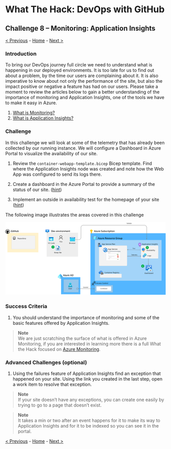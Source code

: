 # What The Hack: DevOps with GitHub 

## Challenge 8 – Monitoring: Application Insights

[< Previous](challenge07.md) - [Home](../readme.md) - [Next >](challenge09.md)

### Introduction

To bring our DevOps journey full circle we need to understand what is happening in our deployed environments. It is too late for us to find out about a problem, by the time our users are complaining about it. It is also imperative to know about not only the performance of the site, but also the impact positive or negative a feature has had on our users. Please take a moment to review the articles below to gain a better understanding of the importance of monitoring and Application Insights, one of the tools we have to make it easy in Azure. 

1. [What is Monitoring?](https://docs.microsoft.com/en-us/azure/devops/learn/what-is-monitoring)
2. [What is Application Insights?](https://docs.microsoft.com/en-us/azure/azure-monitor/app/app-insights-overview)

### Challenge

In this challenge we will look at some of the telemetry that has already been collected by our running instance. We will configure a Dashboard in Azure Portal to visualize the availability of our site.  

1. Review the `container-webapp-template.bicep` Bicep template. Find where the Application Insights node was created and note how the Web App was configured to send its logs there. 

2. Create a dashboard in the Azure Portal to provide a summary of the status of our site. ([hint](https://docs.microsoft.com/en-us/azure/azure-monitor/app/overview-dashboard#application-dashboard))

3. Implement an outside in availability test for the homepage of your site ([hint](https://docs.microsoft.com/en-us/azure/azure-monitor/app/monitor-web-app-availability))

The following image illustrates the areas covered in this challenge

  ![Challenge overview](img/challenge-8-overview.png)

### Success Criteria

1. You should understand the importance of monitoring and some of the basic features offered by Application Insights.

> **Note**<br> 
> We are just scratching the surface of what is offered in Azure Monitoring, if you are interested in learning more there is a full What the Hack focused on [Azure Monitoring](https://github.com/microsoft/WhatTheHack/tree/master/007-AzureMonitoring).
>

### Advanced Challenges (optional)

1. Using the failures feature of Application Insights find an exception that happened on your site. Using the link you created in the last step, open a work item to resolve that exception. 

> **Note**<br> 
> If your site doesn’t have any exceptions, you can create one easily by trying to go to a page that doesn’t exist.
>


> **Note**<br> 
> It takes a min or two after an event happens for it to make its way to Application Insights and for it to be indexed so you can see it in the portal.
>


[< Previous](challenge07.md) - [Home](../readme.md) - [Next >](challenge09.md)
